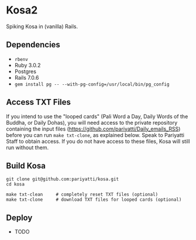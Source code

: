 # Kosa2

Spiking Kosa in (vanilla) Rails.

## Dependencies

* `rbenv`
* Ruby 3.0.2
* Postgres
* Rails 7.0.6
* `gem install pg -- --with-pg-config=/usr/local/bin/pg_config`

## Access TXT Files

If you intend to use the "looped cards" (Pali Word a Day, Daily Words
of the Buddha, or Daily Dohas), you will need access to the private
repository containing the input files (<https://github.com/pariyatti/Daily_emails_RSS>)
before you can run `make txt-clone`, as explained below. Speak to Pariyatti Staff to
obtain access. If you do not have access to these files, Kosa will still run
without them.

## Build Kosa

```shell
git clone git@github.com:pariyatti/kosa.git
cd kosa

make txt-clean     # completely reset TXT files (optional)
make txt-clone     # download TXT files for looped cards (optional)
```

## Deploy

* TODO